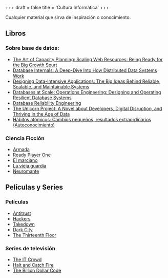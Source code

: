+++
draft = false
title = 'Cultura Informática'
+++

Cualquier material que sirva de inspiración o conocimiento.

## Libros

### Sobre base de datos:

- [The Art of Capacity Planning: Scaling Web Resources: Being Ready for the Big Growth Spurt](https://www.amazon.es/Art-Capacity-Planning-Scaling-Resources/dp/0596518579)
- [Database Internals: A Deep-Dive Into How Distributed Data Systems Work](https://www.amazon.es/Database-Internals-deep-dive-distributed-systems/dp/1492040347)
- [Designing Data-Intensive Applications: The Big Ideas Behind Reliable, Scalable, and Maintainable Systems](https://www.amazon.es/Designing-Data-Intensive-Applications-Reliable-Maintainable/dp/1449373321)
- [Databases at Scale: Operations Engineering: Designing and Operating Resilient Database Systems](https://www.amazon.es/Databases-at-Scale-Operations-Engineering/dp/1491925949)
- [Database Reliability Engineering](https://www.amazon.es/Database-Reliability-Engineering-Designing-Operating-ebook/dp/B076VXPXND)
- [The Unicorn Project: A Novel about Developers, Digital Disruption, and Thriving in the Age of Data](https://www.amazon.es/Unicorn-Project-Developers-Disruption-Thriving/dp/1942788762)
- [Hábitos atómicos: Cambios pequeños, resultados extraordinarios (Autoconocimiento)](https://www.amazon.es/habitos-atomicos-autoconocimiento-james-clear/dp/8418118032)

### Ciencia Ficción

- [Armada](https://www.amazon.es/Armada-Ernest-Cline-ebook/dp/B01C79FXQW)
- [Ready Player One](https://www.amazon.es/Ready-Player-One-Ernest-Cline/dp/0099560437)
- [El marciano](https://www.amazon.es/El-marciano-NOVA-Andy-Weir/dp/8466655050)
- [La vieja guardia](https://www.amazon.es/vieja-guardia-ciencia-ficcion/dp/844500008X)
- [Neuromante](https://www.amazon.es/Neuromante-n-01-Minotauro-Esenciales-ebook/dp/B08W2HQ83Y)

## Películas y Series

### Películas

- [Antitrust](https://www.imdb.com/title/tt0218817)
- [Hackers](https://www.imdb.com/title/tt0113243)
- [Takedown](https://www.imdb.com/title/tt0159784)
- [Dark City](https://www.imdb.com/title/tt0118929)
- [The Thirteenth Floor](https://www.imdb.com/title/tt0139809)

### Series de televisión

- [The IT Crowd](https://www.imdb.com/title/tt0487831)
- [Halt and Catch Fire](https://www.imdb.com/title/tt2543312)
- [The Billion Dollar Code](https://www.imdb.com/title/tt15392100)
